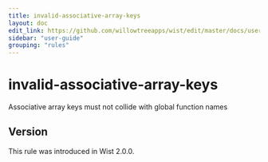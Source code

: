 ```yaml
---
title: invalid-associative-array-keys
layout: doc
edit_link: https://github.com/willowtreeapps/wist/edit/master/docs/user-guide/rules/invalid-associative-array-keys
sidebar: "user-guide"
grouping: "rules"
---
```


# invalid-associative-array-keys

Associative array keys must not collide with global function names

## Version
This rule was introduced in Wist 2.0.0.
